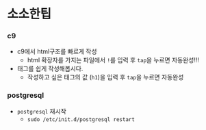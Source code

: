 # 소소한팁

### c9

- c9에서 html구조를 빠르게 작성
  - html 확장자를 가지는 파일에서 `!`를 입력 후 `tap`을 누르면 자동완성!!!
- 태그를 쉽게 작성해봅시다.
  - 작성하고 싶은 태그의 값 (`h1`)을 입력 후 `tap`을 누르면 자동완성



### postgresql

- `postgresql` 재시작
  - `sudo /etc/init.d/postgresql restart`

